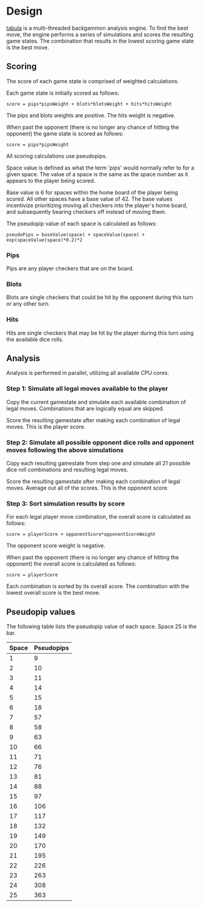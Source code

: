 # Design

[tabula](https://codeberg.org/tslocum/tabula) is a multi-threaded
backgammon analysis engine. To find the best move, the engine performs a series
of simulations and scores the resulting game states. The combination that
results in the lowest scoring game state is the best move.

## Scoring

The score of each game state is comprised of weighted calculations.

Each game state is initially scored as follows:

```
score = pips*pipsWeight + blots*blotsWeight + hits*hitsWeight
```

The pips and blots weights are positive. The hits weight is negative.

When past the opponent (there is no longer any chance of hitting the opponent)
the game state is scored as follows:

```
score = pips*pipsWeight
```

All scoring calculations use pseudopips.

Space value is defined as what the term 'pips' would normally refer to for a
given space. The value of a space is the same as the space number as it appears
to the player being scored.

Base value is 6 for spaces within the home board of the player being scored.
All other spaces have a base value of 42. The base values incentivize
prioritizing moving all checkers into the player's home board, and subsequently
bearing checkers off instead of moving them.

The pseudopip value of each space is calculated as follows:

```
pseudoPips = baseValue(space) + spaceValue(space) + exp(spaceValue(space)*0.2)*2
```

### Pips

Pips are any player checkers that are on the board.

### Blots

Blots are single checkers that could be hit by the opponent during this turn or
any other turn.

### Hits

Hits are single checkers that may be hit by the player during this turn using
the available dice rolls.

## Analysis

Analysis is performed in parallel, utilizing all available CPU cores.

### Step 1: Simulate all legal moves available to the player

Copy the current gamestate and simulate each available combination of legal moves.
Combinations that are logically equal are skipped.

Score the resulting gamestate after making each combination of legal moves.
This is the player score.

### Step 2: Simulate all possible opponent dice rolls and opponent moves following the above simulations

Copy each resulting gamestate from step one and simulate all 21 possible dice
roll combinations and resulting legal moves.

Score the resulting gamestate after making each combination of legal moves.
Average out all of the scores. This is the opponent score.

### Step 3: Sort simulation results by score

For each legal player move combination, the overall score is calculated as follows:

```
score = playerScore + opponentScore*opponentScoreWeight
```

The opponent score weight is negative.

When past the opponent (there is no longer any chance of hitting the opponent)
the overall score is calculated as follows:

```
score = playerScore
```

Each combination is sorted by its overall score. The combination with the
lowest overall score is the best move.

## Pseudopip values

The following table lists the pseudopip value of each space. Space 25 is the bar.

| Space | Pseudopips |
| --- | --- |
| 1 | 9 |
| 2 | 10 |
| 3 | 11 |
| 4 | 14 |
| 5 | 15 |
| 6 | 18 |
| 7 | 57 |
| 8 | 58 |
| 9 | 63 |
| 10 | 66 |
| 11 | 71 |
| 12 | 76 |
| 13 | 81 |
| 14 | 88 |
| 15 | 97 |
| 16 | 106 |
| 17 | 117 |
| 18 | 132 |
| 19 | 149 |
| 20 | 170 |
| 21 | 195 |
| 22 | 226 |
| 23 | 263 |
| 24 | 308 |
| 25 | 363 |
